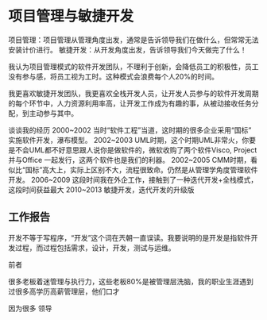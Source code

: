 项目管理与敏捷开发
================
项目管理：项目管理从管理角度出发，通常是告诉领导我们在做什么，但常常无法安装计价进行。
敏捷开发：从开发角度出发，告诉领导我们今天做完了什么！

我认为项目管理模式的软件开发团队，不理利于创新，会降低员工的积极性，员工没有参与感，将员工视为工时。这种模式会浪费每个人20%的时间。

我更喜欢敏捷开发团队，我更喜欢全栈开发人员，让开发人员参与的软件开发周期的每个环节中，人力资源利用率高，让开发工作成为有趣的事，从被动接收任务分配，到主动参与其中。

谈谈我的经历
2000~2002 当时“软件工程”当道，这时期的很多企业采用“国标” 实施软件开发，瀑布模型。
2002~2003 UML时期，这个时期UML非常火，你要是不会UML都不好意思跟人说你是做软件的，微软收购了两个软件Visco, Project 并与Office 一起发行，这两个软件也是我们的利器。
2002~2005 CMM时期，看似比“国标”高大上，实际上区别不大，流程很致命。仍然是从管理学角度管理软件开发。
2006~2009 这段时间我在外企工作，接触到了一种迭代开发+全栈模式，这段时间获益最大
2010~2013 敏捷开发，迭代开发的升级版



工作报告
-----



开发不等于写程序，“开发”这个词在兲朝一直误读。我要说明的是开发是指软件开发过程，而过程包括需求，设计，开发，测试与运维。

前者

很多老板着迷管理与执行力，这些老板80%是被管理层洗脑，我的职业生涯遇到过很多高学历高薪管理层，他们口才

因为很多
领导
